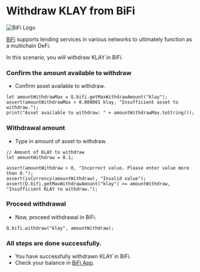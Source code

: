 ```meta-Currency
```

# Withdraw KLAY from BiFi

![BiFi Logo](https://s3.ap-northeast-2.amazonaws.com/thebifrost.io/home/bifi/bifi_logo.svg)

[BiFi](https://bifi.finance/) supports lending services in various networks to ultimately function as a multichain DeFi.

In this scenario, you will withdraw KLAY in BiFi.

### Confirm the amount available to withdraw

- Confirm asset available to withdraw.

```output-Dynamic
let amountWithdrawMax = Q.bifi.getMaxWithdrawAmount("klay");
assert(amountWithdrawMax > 0.000001 klay, "Insufficient asset to withdraw.");
print("Asset available to withdraw: " + amountWithdrawMax.toString());
```

### Withdrawal amount

- Type in amount of asset to withdraw.

```input klay
// Amount of KLAY to withdraw
let amountWithdraw = 0.1;
```

```input-Verify
assert(amountWithdraw > 0, "Incorrect value. Please enter value more than 0.");
assert(isCurrency(amountWithdraw), "Invalid value");
assert(Q.bifi.getMaxWithdrawAmount("klay") >= amountWithdraw, "Insufficient KLAY to withdraw.");
```

### Proceed withdrawal

- Now, proceed withdrawal in BiFi.

```taster
Q.bifi.withdraw("klay", amountWithdraw);
```

### All steps are done successfully.

- You have successfully withdrawn KLAY in BiFi.
- Check your balance in [BiFi App](https://app.bifi.finance/).
